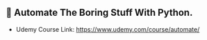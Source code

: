 ## 🔰 Automate The Boring Stuff With Python.
- Udemy Course Link: https://www.udemy.com/course/automate/